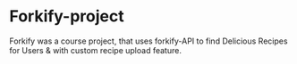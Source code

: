 # Forkify-project

Forkify was a course project, that uses forkify-API to find Delicious Recipes for Users & with custom recipe upload feature.
